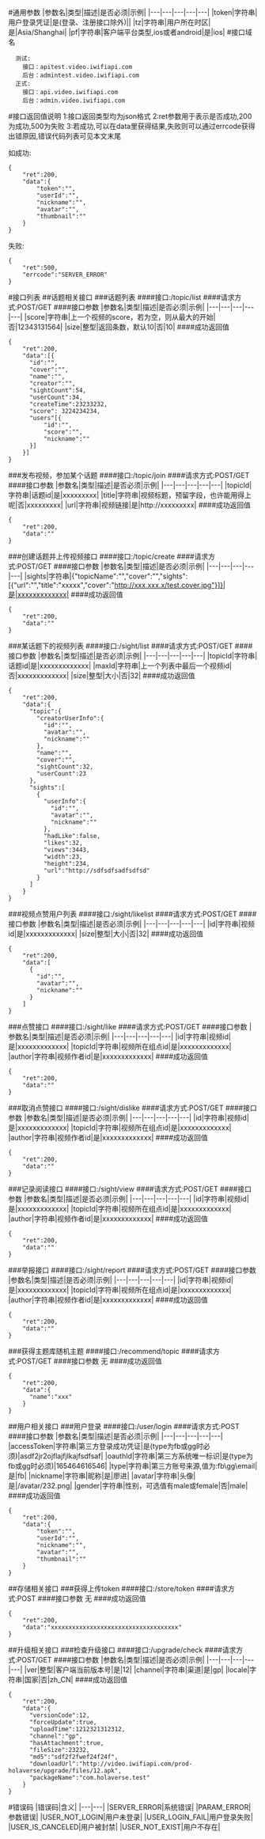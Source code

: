 #通用参数
|参数名|类型|描述|是否必须|示例|
|---|---|---|---|---|
|token|字符串|用户登录凭证|是(登录、注册接口除外)||
|tz|字符串|用户所在时区|是|Asia/Shanghai|
|pf|字符串|客户端平台类型,ios或者android|是|ios|
#接口域名
```
  测试:
    接口：apitest.video.iwifiapi.com
    后台：admintest.video.iwifiapi.com
  正式:
    接口：api.video.iwifiapi.com
    后台：admin.video.iwifiapi.com
```
#接口返回值说明
1:接口返回类型均为json格式
2:ret参数用于表示是否成功,200为成功,500为失败
3:若成功,可以在data里获得结果,失败则可以通过errcode获得出错原因,错误代码列表可见本文末尾

如成功:
```
{
    "ret":200,
    "data":{
        "token":"",
        "userId":"",
        "nickname":"",
        "avatar":"",
        "thumbnail":""
    }
}
```
失败:
```
{
    "ret":500,
    "errcode":"SERVER_ERROR"
}
```
#接口列表
##话题相关接口
###话题列表
####接口:/topic/list
####请求方式:POST/GET
####接口参数
|参数名|类型|描述|是否必须|示例|
|---|---|---|---|---|
|score|字符串|上一个视频的score，若为空，则从最大的开始|否|12343131564|
|size|整型|返回条数，默认10|否|10|
####成功返回值
```
{
    "ret":200,
    "data":[{
      "id":"",
      "cover":"",
      "name":"",
      "creator":"",
      "sightCount":54,
      "userCount":34,
      "createTime":23233232,
      "score": 3224234234,
      "users"[{
          "id":"",
          "score":"",
          "nickname":""
      }]
    }]
}
```

###发布视频，参加某个话题
####接口:/topic/join
####请求方式:POST/GET
####接口参数
|参数名|类型|描述|是否必须|示例|
|---|---|---|---|---|
|topicId|字符串|话题id|是|xxxxxxxxx|
|title|字符串|视频标题，预留字段，也许能用得上呢|否|xxxxxxxxx|
|url|字符串|视频链接|是|http://xxxxxxxxx|
####成功返回值
```
{
    "ret":200,
    "data":""
}
```

###创建话题并上传视频接口
####接口:/topic/create
####请求方式:POST/GET
####接口参数
|参数名|类型|描述|是否必须|示例|
|---|---|---|---|---|
|sights|字符串|{"topicName":"","cover":"","sights":[{"url":"","title":"xxxxx","cover":"http://xxx.xxx.x/test.cover.jpg"}]}|是|xxxxxxxxxxxxx|
####成功返回值
```
{
    "ret":200,
    "data":""
}
```
###某话题下的视频列表
####接口:/sight/list
####请求方式:POST/GET
####接口参数
|参数名|类型|描述|是否必须|示例|
|---|---|---|---|---|
|topicId|字符串|话题id|是|xxxxxxxxxxxxx|
|maxId|字符串|上一个列表中最后一个视频id|否|xxxxxxxxxxxxx|
|size|整型|大小|否|32|
####成功返回值
```
{
    "ret":200,
    "data":{
      "topic":{
        "creatorUserInfo":{
          "id":"",
          "avatar":"",
          "nickname":""
        },
        "name":"",
        "cover":"",
        "sightCount":32,
        "userCount":23
      },
      "sights":[
        {
          "userInfo":{
            "id":"",
            "avatar":"",
            "nickname":""
          },
          "hadLike":false,
          "likes":32,
          "views":3443,
          "width":23,
          "height":234,
          "url":"http://sdfsdfsadfsdfsd"
        }
      ]
    }
}
```

###视频点赞用户列表
####接口:/sight/likelist
####请求方式:POST/GET
####接口参数
|参数名|类型|描述|是否必须|示例|
|---|---|---|---|---|
|id|字符串|视频id|是|xxxxxxxxxxxxx|
|size|整型|大小|否|32|
####成功返回值
```
{
    "ret":200,
    "data":[
      {
        "id":"",
        "avatar":"",
        "nickname":""
      }
    ]
}
```

###点赞接口
####接口:/sight/like
####请求方式:POST/GET
####接口参数
|参数名|类型|描述|是否必须|示例|
|---|---|---|---|---|
|id|字符串|视频id|是|xxxxxxxxxxxxx|
|topicId|字符串|视频所在组点id|是|xxxxxxxxxxxxx|
|author|字符串|视频作者id|是|xxxxxxxxxxxxx|
####成功返回值
```
{
    "ret":200,
    "data":""
}
```

###取消点赞接口
####接口:/sight/dislike
####请求方式:POST/GET
####接口参数
|参数名|类型|描述|是否必须|示例|
|---|---|---|---|---|
|id|字符串|视频id|是|xxxxxxxxxxxxx|
|topicId|字符串|视频所在组点id|是|xxxxxxxxxxxxx|
|author|字符串|视频作者id|是|xxxxxxxxxxxxx|
####成功返回值
```
{
    "ret":200,
    "data":""
}
```

###记录阅读接口
####接口:/sight/view
####请求方式:POST/GET
####接口参数
|参数名|类型|描述|是否必须|示例|
|---|---|---|---|---|
|id|字符串|视频id|是|xxxxxxxxxxxxx|
|topicId|字符串|视频所在组点id|是|xxxxxxxxxxxxx|
|author|字符串|视频作者id|是|xxxxxxxxxxxxx|
####成功返回值
```
{
    "ret":200,
    "data":""
}
```

###举报接口
####接口:/sight/report
####请求方式:POST/GET
####接口参数
|参数名|类型|描述|是否必须|示例|
|---|---|---|---|---|
|id|字符串|视频id|是|xxxxxxxxxxxxx|
|topicId|字符串|视频所在组点id|是|xxxxxxxxxxxxx|
|author|字符串|视频作者id|是|xxxxxxxxxxxxx|
####成功返回值
```
{
    "ret":200,
    "data":""
}
```

###获得主题库随机主题
####接口:/recommend/topic
####请求方式:POST/GET
####接口参数
无
####成功返回值
```
{
    "ret":200,
    "data":{
      "name":"xxx"
    }
}
```

##用户相关接口
###用户登录
####接口:/user/login
####请求方式:POST
####接口参数
|参数名|类型|描述|是否必须|示例|
|---|---|---|---|---|
|accessToken|字符串|第三方登录成功凭证|是(type为fb或gg时必须)|asdf2jr2ojflajfjlkajfsdfsaf|
|oauthId|字符串|第三方系统唯一标识|是(type为fb或gg时必须)|165464616546|
|type|字符串|第三方账号来源,值为:fb\gg\email|是|fb|
|nickname|字符串|昵称|是|廖进|
|avatar|字符串|头像|是|/avatar/232.png|
|gender|字符串|性别，可选值有male或female|否|male|
####成功返回值
```
{
    "ret":200,
    "data":{
        "token":"",
        "userId":"",
        "nickname":"",
        "avatar":"",
        "thumbnail":""
    }
}
```

##存储相关接口
###获得上传token
####接口:/store/token
####请求方式:POST
####接口参数
无
####成功返回值
```
{
    "ret":200,
    "data":"xxxxxxxxxxxxxxxxxxxxxxxxxxxxxxxxxxxx"
}
```

##升级相关接口
###检查升级接口
####接口:/upgrade/check
####请求方式:POST/GET
####接口参数
|参数名|类型|描述|是否必须|示例|
|---|---|---|---|---|
|ver|整型|客户端当前版本号|是|12|
|channel|字符串|渠道|是|gp|
|locale|字符串|国家|否|zh_CN|
####成功返回值
```
{
    "ret":200,
    "data":{
      "versionCode":12,
      "forceUpdate":true,
      "uploadTime":1212321312312,
      "channel":"gp",
      "hasAttachment":true,
      "fileSize":23232,
      "md5":"sdf2f2fwef24f24f",
      "downloadUrl":"http://video.iwifiapi.com/prod-holaverse/upgrade/files/12.apk",
      "packageName":"com.holaverse.test"
    }
}
```

#错误码
|错误码|含义|
|---|---|
|SERVER_ERROR|系统错误|
|PARAM_ERROR|参数错误|
|USER_NOT_LOGIN|用户未登录|
|USER_LOGIN_FAIL|用户登录失败|
|USER_IS_CANCELED|用户被封禁|
|USER_NOT_EXIST|用户不存在|
